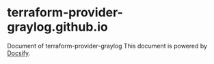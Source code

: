 # terraform-provider-graylog.github.io

Document of terraform-provider-graylog
This document is powered by [Docsify](https://docsify.js.org).
